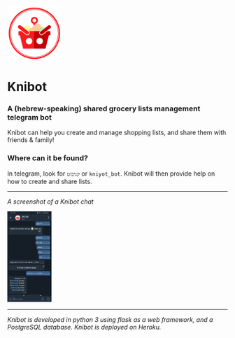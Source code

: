 <img src="knibot.png" width="25%">

# Knibot
### A (hebrew-speaking) shared grocery lists management telegram bot
Knibot can help you create and manage shopping lists, and share them with friends & family!

### Where can it be found?
In telegram, look for `קניבוט` or `kniyot_bot`. Knibot will then provide help on how to create and share lists.

---

_A screenshot of a Knibot chat_

<img src="screenshot.jpg" width="20%">

---

_Knibot is developed in python 3 using flask as a web framework, and a PostgreSQL database. Knibot is deployed on Heroku._

